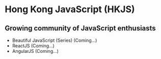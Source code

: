 # Hong Kong JavaScript (HKJS)
## Growing community of JavaScript enthusiasts

- Beautiful JavaScript (Series) (Coming...)
- ReactJS (Coming...)
- AngularJS (Coming...)
